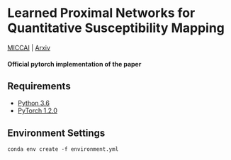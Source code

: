 # Learned Proximal Networks for Quantitative Susceptibility Mapping
[MICCAI](https://www.google.com "Google's Homepage") | [Arxiv](https://www.google.com "Google's Homepage")
<!--- put link here --->
#### Official pytorch implementation of the paper<br>

## Requirements
- [Python 3.6](https://www.python.org/)
- [PyTorch 1.2.0](https://pytorch.org)

## Environment Settings
```
conda env create -f environment.yml
```
